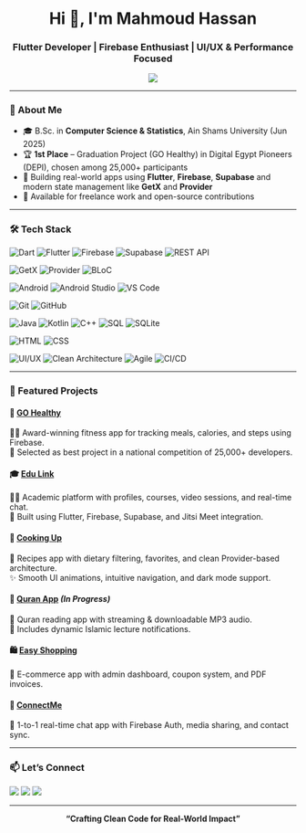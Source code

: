 <h1 align="center">Hi 👋, I'm Mahmoud Hassan</h1>
<h3 align="center">Flutter Developer | Firebase Enthusiast | UI/UX & Performance Focused</h3>

<p align="center">
  <img src="https://readme-typing-svg.herokuapp.com?color=6BC5F8&size=22&center=true&vCenter=true&lines=Passionate+Flutter+Developer; Firebase+%7C+GetX+%7C+UI/UX+Enthusiast;Let's+Build+Beautiful+Apps!" />
</p>

---

### 🧠 About Me

- 🎓 B.Sc. in **Computer Science & Statistics**, Ain Shams University (Jun 2025)  
- 🏆 **1st Place** – Graduation Project (GO Healthy) in Digital Egypt Pioneers (DEPI), chosen among 25,000+ participants  
- 🚀 Building real-world apps using **Flutter**, **Firebase**, **Supabase** and modern state management like **GetX** and **Provider**   
- 🤝 Available for freelance work and open-source contributions  

---

### 🛠️ Tech Stack


![Dart](https://img.shields.io/badge/Dart-0175C2?style=for-the-badge&logo=dart&logoColor=white)
![Flutter](https://img.shields.io/badge/Flutter-02569B?style=for-the-badge&logo=flutter&logoColor=white)
![Firebase](https://img.shields.io/badge/Firebase-FFCA28?style=for-the-badge&logo=firebase&logoColor=black)
![Supabase](https://img.shields.io/badge/Supabase-3ECF8E?style=for-the-badge&logo=supabase&logoColor=white)
![REST API](https://img.shields.io/badge/REST--API-FF6F61?style=for-the-badge)

![GetX](https://img.shields.io/badge/GetX-3C3C3C?style=for-the-badge&logo=flutter&logoColor=white)
![Provider](https://img.shields.io/badge/Provider-5A5A5A?style=for-the-badge&logo=flutter&logoColor=white)
![BLoC](https://img.shields.io/badge/BLoC-00599C?style=for-the-badge&logo=flutter&logoColor=white)

![Android](https://img.shields.io/badge/Android-3DDC84?style=for-the-badge&logo=android&logoColor=white)
![Android Studio](https://img.shields.io/badge/Android_Studio-3DDC84?style=for-the-badge&logo=android-studio&logoColor=white)
![VS Code](https://img.shields.io/badge/VS_Code-007ACC?style=for-the-badge&logo=visual-studio-code&logoColor=white)

![Git](https://img.shields.io/badge/Git-F05032?style=for-the-badge&logo=git&logoColor=white)
![GitHub](https://img.shields.io/badge/GitHub-181717?style=for-the-badge&logo=github&logoColor=white)

![Java](https://img.shields.io/badge/Java-ED8B00?style=for-the-badge&logo=java&logoColor=white)
![Kotlin](https://img.shields.io/badge/Kotlin-0095D5?style=for-the-badge&logo=kotlin&logoColor=white)
![C++](https://img.shields.io/badge/C++-00599C?style=for-the-badge&logo=c%2B%2B&logoColor=white)
![SQL](https://img.shields.io/badge/SQL-336791?style=for-the-badge&logo=postgresql&logoColor=white)
![SQLite](https://img.shields.io/badge/SQLite-003B57?style=for-the-badge&logo=sqlite&logoColor=white)

![HTML](https://img.shields.io/badge/HTML-E44D26?style=for-the-badge&logo=html5&logoColor=white)
![CSS](https://img.shields.io/badge/CSS-1572B6?style=for-the-badge&logo=css3&logoColor=white)

![UI/UX](https://img.shields.io/badge/UI%2FUX-FF4088?style=for-the-badge&logo=adobe-xd&logoColor=white)
![Clean Architecture](https://img.shields.io/badge/Clean_Architecture-007ACC?style=for-the-badge&logo=layers&logoColor=white)
![Agile](https://img.shields.io/badge/Agile-EE4C2C?style=for-the-badge&logo=scrumalliance&logoColor=white)
![CI/CD](https://img.shields.io/badge/CI%2FCD-0A0A0A?style=for-the-badge&logo=github-actions&logoColor=white)

---

### 🚀 Featured Projects

#### 🥇 [GO Healthy](https://github.com/MahmoudHassan12/Go-Healthy)
🏋️‍♂️ Award-winning fitness app for tracking meals, calories, and steps using Firebase.  
🌟 Selected as best project in a national competition of 25,000+ developers.

#### 🎓 [Edu Link](https://github.com/MahmoudHassan12/edulink)
🧑‍🏫 Academic platform with profiles, courses, video sessions, and real-time chat.  
🔧 Built using Flutter, Firebase, Supabase, and Jitsi Meet integration.

#### 🍳 [Cooking Up](https://github.com/MahmoudHassan12/cooking_up)
🥗 Recipes app with dietary filtering, favorites, and clean Provider-based architecture.  
✨ Smooth UI animations, intuitive navigation, and dark mode support.

#### 📖 [Quran App](https://github.com/MahmoudHassan12/quran-app) *(In Progress)*
📜 Quran reading app with streaming & downloadable MP3 audio.  
🔔 Includes dynamic Islamic lecture notifications.

#### 🛍️ [Easy Shopping](https://github.com/MahmoudHassan12/easy-shopping)
🛒 E-commerce app with admin dashboard, coupon system, and PDF invoices.  

#### 💬 [ConnectMe](https://github.com/MahmoudHassan12/connectme)
💬 1-to-1 real-time chat app with Firebase Auth, media sharing, and contact sync.

---

### 📫 Let’s Connect

<p>
  <a href="mailto:mahmoudh1661@gmail.com"><img src="https://img.shields.io/badge/Email-D14836?style=for-the-badge&logo=gmail&logoColor=white" /></a>
  <a href="https://www.linkedin.com/in/mahmoudhassan0"><img src="https://img.shields.io/badge/LinkedIn-blue?style=for-the-badge&logo=linkedin&logoColor=white" /></a>
  <a href="https://github.com/MahmoudHassan12"><img src="https://img.shields.io/badge/GitHub-000?style=for-the-badge&logo=github&logoColor=white" /></a>
</p>

---

<p align="center"><b>“Crafting Clean Code for Real-World Impact”</b></p>
